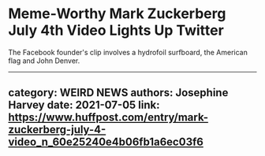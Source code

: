 # Meme-Worthy Mark Zuckerberg July 4th Video Lights Up Twitter

The Facebook founder's clip involves a hydrofoil surfboard, the American flag and John Denver.

---
category: WEIRD NEWS
authors: Josephine Harvey
date: 2021-07-05
link: https://www.huffpost.com/entry/mark-zuckerberg-july-4-video_n_60e25240e4b06fb1a6ec03f6
---

